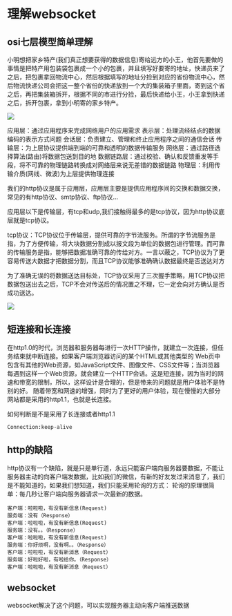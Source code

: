 # 理解websocket

## osi七层模型简单理解
小明想把家乡特产(我们真正想要获得的数据信息)寄给远方的小王，他首先要做的事情是把特产用包装袋包裹成一个小的包裹，并且填写好要寄的地址，快递员来了之后，把包裹拿回物流中心，然后根据填写的地址分捡到对应的省份物流中心，然后物流快递公司会把这一整个省份的快递放到一个大的集装箱子里面，寄到这个省之后，再把集装箱拆开，根据不同的市进行分捡，最后快递给小王，小王拿到快递之后，拆开包裹，拿到小明寄的家乡特产。

![](http://7fvanf.com1.z0.glb.clouddn.com/17-10-7/38827849.jpg)

应用层：通过应用程序来完成网络用户的应用需求
表示层：处理流经结点的数据编码的表示方式问题
会话层：负责建立、管理和终止应用程序之间的通信会话
传输层：为上层协议提供端到端的可靠和透明的数据传输服务
网络层：通过路径选择算法(路由)将数据包送到目的地
数据链路层：通过校验、确认和反馈重发等手段，将不可靠的物理链路转换成对网络层来说无差错的数据链路
物理层：利用传输介质(网线、微波)为上层提供物理连接

我们的http协议是属于应用层，应用层主要是提供应用程序间的交换和数据交换，常见的有http协议、smtp协议、ftp协议...

应用层以下是传输层，有tcp和udp,我们接触得最多的是tcp协议，因为http协议底层就是tcp协议。

tcp协议：TCP协议位于传输层，提供可靠的字节流服务。所谓的字节流服务是指，为了方便传输，将大块数据分割成以报文段为单位的数据包进行管理。而可靠的传输服务是指，能够把数据准确可靠的传给对方。一言以蔽之，TCP协议为了更容易传送大数据才把数据分割，而且TCP协议能够准确确认数据最终是否送达对方

为了准确无误的将数据送达目标处，TCP协议采用了三次握手策略，用TCP协议把数据包送出去之后，TCP不会对传送后的情况置之不理，它一定会向对方确认是否成功送达。

![](http://7fvanf.com1.z0.glb.clouddn.com/17-10-7/12336541.jpg)


## 短连接和长连接

在http1.0的时代，浏览器和服务器每进行一次HTTP操作，就建立一次连接，但任务结束就中断连接。如果客户端浏览器访问的某个HTML或其他类型的 Web页中包含有其他的Web资源，如JavaScript文件、图像文件、CSS文件等；当浏览器每遇到这样一个Web资源，就会建立一个HTTP会话。这是短连接，因为当时的网速和带宽的限制，所以，这样设计是合理的，但是带来的问题就是用户体验不是特别的好。
随着带宽和网速的增强，同时为了更好的用户体验，现在慢慢的大部分网站都是采用的http1.1，也就是长连接。

如何判断是不是采用了长连接或者http1.1

```
Connection:keep-alive
```

## http的缺陷
http协议有一个缺陷，就是只是单行道，永远只能客户端向服务器要数据，不能让服务器主动的向客户端发数据，比如我们的微信，有新的好友发过来消息了，我们是不能知道的，如果我们想知道，我们只能采用轮询的方式：
轮询的原理很简单：每几秒让客户端向服务器请求一次最新的数据。

```
客户端：啦啦啦，有没有新信息(Request)
服务端：没有（Response）
客户端：啦啦啦，有没有新信息(Request)
服务端：没有。。（Response）
客户端：啦啦啦，有没有新信息(Request)
服务端：你好烦啊，没有啊。。（Response）
客户端：啦啦啦，有没有新消息（Request）
服务端：好啦好啦，有啦给你。（Response）
客户端：啦啦啦，有没有新消息（Request）
```

## websocket
websocket解决了这个问题，可以实现服务器主动向客户端推送数据


